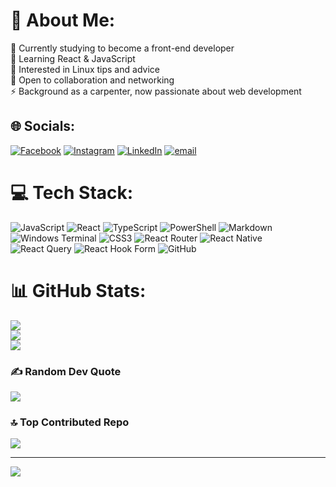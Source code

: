 # 💫 About Me:
🔭 Currently studying to become a front-end developer<br>🌱 Learning React & JavaScript<br>🤝 Interested in Linux tips and advice<br>💬 Open to collaboration and networking<br>⚡ Background as a carpenter, now passionate about web development<br>


## 🌐 Socials:
[![Facebook](https://img.shields.io/badge/Facebook-%231877F2.svg?logo=Facebook&logoColor=white)](https://facebook.com/Tmlssn) [![Instagram](https://img.shields.io/badge/Instagram-%23E4405F.svg?logo=Instagram&logoColor=white)](https://instagram.com/Tomlarssons) [![LinkedIn](https://img.shields.io/badge/LinkedIn-%230077B5.svg?logo=linkedin&logoColor=white)](https://linkedin.com/in/Tmlsn) [![email](https://img.shields.io/badge/Email-D14836?logo=gmail&logoColor=white)](mailto:Tmlsn@hotmail.com) 

# 💻 Tech Stack:
![JavaScript](https://img.shields.io/badge/javascript-%23323330.svg?style=for-the-badge&logo=javascript&logoColor=%23F7DF1E) ![React](https://img.shields.io/badge/react-%2320232a.svg?style=for-the-badge&logo=react&logoColor=%2361DAFB) ![TypeScript](https://img.shields.io/badge/typescript-%23007ACC.svg?style=for-the-badge&logo=typescript&logoColor=white) ![PowerShell](https://img.shields.io/badge/PowerShell-%235391FE.svg?style=for-the-badge&logo=powershell&logoColor=white) ![Markdown](https://img.shields.io/badge/markdown-%23000000.svg?style=for-the-badge&logo=markdown&logoColor=white) ![Windows Terminal](https://img.shields.io/badge/Windows%20Terminal-%234D4D4D.svg?style=for-the-badge&logo=windows-terminal&logoColor=white) ![CSS3](https://img.shields.io/badge/css3-%231572B6.svg?style=for-the-badge&logo=css3&logoColor=white) ![React Router](https://img.shields.io/badge/React_Router-CA4245?style=for-the-badge&logo=react-router&logoColor=white) ![React Native](https://img.shields.io/badge/react_native-%2320232a.svg?style=for-the-badge&logo=react&logoColor=%2361DAFB) ![React Query](https://img.shields.io/badge/-React%20Query-FF4154?style=for-the-badge&logo=react%20query&logoColor=white) ![React Hook Form](https://img.shields.io/badge/React%20Hook%20Form-%23EC5990.svg?style=for-the-badge&logo=reacthookform&logoColor=white) ![GitHub](https://img.shields.io/badge/github-%23121011.svg?style=for-the-badge&logo=github&logoColor=white)
# 📊 GitHub Stats:
![](https://github-readme-stats.vercel.app/api?username=tombenrex&theme=synthwave&hide_border=false&include_all_commits=true&count_private=true)<br/>
![](https://nirzak-streak-stats.vercel.app/?user=tombenrex&theme=synthwave&hide_border=false)<br/>
![](https://github-readme-stats.vercel.app/api/top-langs/?username=tombenrex&theme=synthwave&hide_border=false&include_all_commits=true&count_private=true&layout=compact)

### ✍️ Random Dev Quote
![](https://quotes-github-readme.vercel.app/api?type=horizontal&theme=radical)

### 🔝 Top Contributed Repo
![](https://github-contributor-stats.vercel.app/api?username=tombenrex&limit=5&theme=dark&combine_all_yearly_contributions=true)

---
[![](https://visitcount.itsvg.in/api?id=tombenrex&icon=0&color=0)](https://visitcount.itsvg.in)

<!-- Proudly created with GPRM ( https://gprm.itsvg.in ) -->

<!---
tombenrex/tombenrex is a ✨ special ✨ repository because its `README.md` (this file) appears on your GitHub profile.
You can click the Preview link to take a look at your changes.
--->
